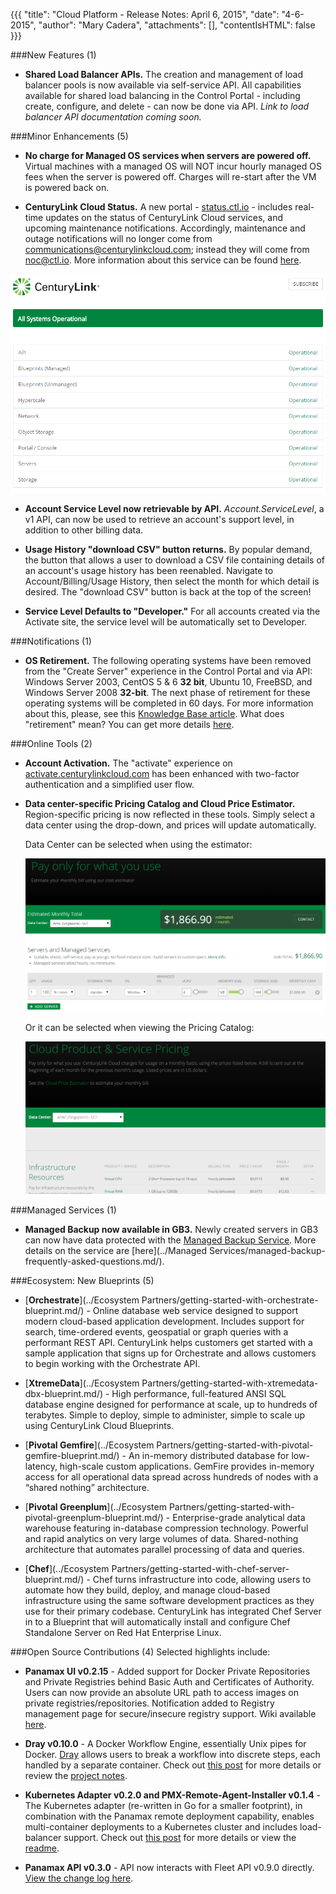 {{{
  "title": "Cloud Platform - Release Notes: April 6, 2015",
  "date": "4-6-2015",
  "author": "Mary Cadera",
  "attachments": [],
  "contentIsHTML": false
}}}

###New Features (1)

* **Shared Load Balancer APIs.** The creation and management of load balancer pools is now available via self-service API. All capabilities available for shared load balancing in the Control Portal - including create, configure, and delete - can now be done via API. *Link to load balancer API documentation coming soon.*

###Minor Enhancements (5)

* **No charge for Managed OS services when servers are powered off.** Virtual machines with a managed OS will NOT incur hourly managed OS fees when the server is powered off. Charges will re-start after the VM is powered back on.

* **CenturyLink Cloud Status.** A new portal - [status.ctl.io](http://status.ctl.io) - includes real-time updates on the status of CenturyLink Cloud services, and upcoming maintenance notifications. Accordingly, maintenance and outage notifications will no longer come from communications@centurylinkcloud.com; instead they will come from noc@ctl.io. More information about this service can be found [here](../General/centurylink-cloud-status-faq/).

![centurylink-status](../images/centurylink-status.png)

* **Account Service Level now retrievable by API.** *Account.ServiceLevel*, a v1 API, can now be used to retrieve an account's support level, in addition to other billing data.

* **Usage History "download CSV" button returns.** By popular demand, the button that allows a user to download a CSV file containing details of an account's usage history has been reenabled. Navigate to Account/Billing/Usage History, then select the month for which detail is desired. The "download CSV" button is back at the top of the screen!

* **Service Level Defaults to "Developer."** For all accounts created via the Activate site, the service level will be automatically set to Developer.

###Notifications (1)

* **OS Retirement.** The following operating systems have been removed from the "Create Server" experience in the Control Portal and via API: Windows Server 2003, CentOS 5 & 6 **32 bit**, Ubuntu 10, FreeBSD, and Windows Server 2008 **32-bit**. The next phase of retirement for these operating systems will be completed in 60 days. For more information about this, please, see this [Knowledge Base article](../Servers/operating-system-retirement-notice-feb-3-2015.md/). What does "retirement" mean? You can get more details [here](../Servers/operating-system-template-retirement-policy.md/).


###Online Tools (2)

* **Account Activation.** The "activate" experience on [activate.centurylinkcloud.com](https://activate.centurylinkcloud.com) has been enhanced with two-factor authentication and a simplified user flow.

* **Data center-specific Pricing Catalog and Cloud Price Estimator.** Region-specific pricing is now reflected in these tools. Simply select a data center using the drop-down, and prices will update automatically.

  Data Center can be selected when using the estimator:

  ![Pricing Example 01](../images/pricing-example-01.png)

  Or it can be selected when viewing the Pricing Catalog:

  ![Pricing Example 02](../images/pricing-example-02.png)


###Managed Services (1)

* **Managed Backup now available in GB3.** Newly created servers in GB3 can now have data protected with the [Managed Backup Service](https://www.centurylinkcloud.com/managed-services/backup/). More details on the service are [here](../Managed Services/managed-backup-frequently-asked-questions.md/).

###Ecosystem: New Blueprints (5)

* [**Orchestrate**](../Ecosystem Partners/getting-started-with-orchestrate-blueprint.md/) - Online database web service designed to support modern cloud-based application development. Includes support for search, time-ordered events, geospatial or graph queries with a performant REST API. CenturyLink helps customers get started with a sample application that signs up for Orchestrate and allows customers to begin working with the Orchestrate API.

* [**XtremeData**](../Ecosystem Partners/getting-started-with-xtremedata-dbx-blueprint.md/) - High performance, full-featured ANSI SQL database engine designed for performance at scale, up to hundreds of terabytes. Simple to deploy, simple to administer, simple to scale up using CenturyLink Cloud Blueprints.

* [**Pivotal Gemfire**](../Ecosystem Partners/getting-started-with-pivotal-gemfire-blueprint.md/) - An in-memory distributed database for low-latency, high-scale custom applications. GemFire provides in-memory access for all operational data spread across hundreds of nodes with a “shared nothing” architecture.

* [**Pivotal Greenplum**](../Ecosystem Partners/getting-started-with-pivotal-greenplum-blueprint.md/) - Enterprise-grade analytical data warehouse featuring in-database compression technology. Powerful and rapid analytics on very large volumes of data. Shared-nothing architecture that automates parallel processing of data and queries.

* [**Chef**](../Ecosystem Partners/getting-started-with-chef-server-blueprint.md/) - Chef turns infrastructure into code, allowing users to automate how they build, deploy, and manage cloud-based infrastructure using the same software development practices as they use for their primary codebase. CenturyLink has integrated Chef Server in to a Blueprint that will automatically install and configure Chef Standalone Server on Red Hat Enterprise Linux.

###Open Source Contributions (4)
Selected highlights include:

* **Panamax UI v0.2.15** - Added support for Docker Private Repositories and Private Registries behind Basic Auth and Certificates of Authority. Users can now provide an absolute URL path to access images on private registries/repositories. Notification added to Registry management page for secure/insecure registry support. Wiki available [here]( https://github.com/CenturyLinkLabs/panamax-ui).

* **Dray v0.10.0** - A Docker Workflow Engine, essentially Unix pipes for Docker. [Dray](http://dray.it) allows users to break a workflow into discrete steps, each handled by a separate container. Check out [this post](http://www.centurylinklabs.com/dray-docker-workflow-engine/) for more details or review the [project notes](https://github.com/CenturyLinkLabs/dray).

* **Kubernetes Adapter v0.2.0 and PMX-Remote-Agent-Installer v0.1.4** - The Kubernetes adapter (re-written in Go for a smaller footprint), in combination with the Panamax remote deployment capability, enables multi-container deployments to a Kubernetes cluster and includes load-balancer support. Check out [this post](http://www.centurylinklabs.com/deploying-to-kubernetes-with-panamax/) for more details or view the [readme](https://github.com/CenturyLinkLabs/panamax-kubernetes-adapter-go).

* **Panamax API v0.3.0** - API now interacts with Fleet API v0.9.0 directly. [View the change log here](https://github.com/CenturyLinkLabs/panamax-api/blob/master/CHANGELOG.md).
